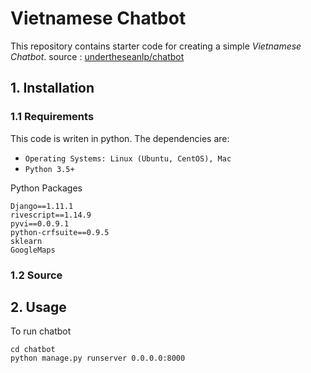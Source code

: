 # Vietnamese Chatbot


This repository contains starter code for creating a simple *Vietnamese Chatbot*. source :  [undertheseanlp/chatbot](https://github.com/undertheseanlp/chatbot) 


## 1. Installation

### 1.1 Requirements

This code is writen in python. The dependencies are:

* `Operating Systems: Linux (Ubuntu, CentOS), Mac`
* `Python 3.5+`

Python Packages

```
Django==1.11.1
rivescript==1.14.9
pyvi==0.0.9.1
python-crfsuite==0.9.5
sklearn
GoogleMaps
```

### 1.2 Source



## 2. Usage

To run chatbot

```
cd chatbot
python manage.py runserver 0.0.0.0:8000
```
